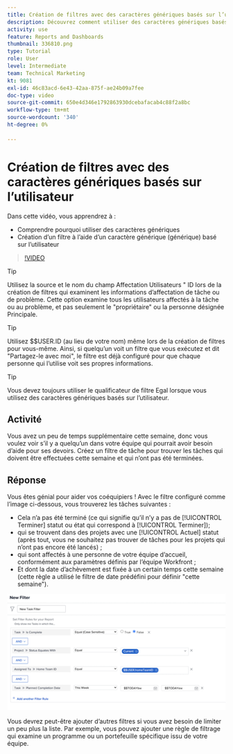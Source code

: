 ```yaml
---
title: Création de filtres avec des caractères génériques basés sur l’utilisateur
description: Découvrez comment utiliser des caractères génériques basés sur l’utilisateur et comment créer un filtre basé sur l’utilisateur connecté.
activity: use
feature: Reports and Dashboards
thumbnail: 336810.png
type: Tutorial
role: User
level: Intermediate
team: Technical Marketing
kt: 9081
exl-id: 46c83acd-6e43-42aa-875f-ae24b09a7fee
doc-type: video
source-git-commit: 650e4d346e1792863930dcebafacab4c88f2a8bc
workflow-type: tm+mt
source-wordcount: '340'
ht-degree: 0%

---
```


# Création de filtres avec des caractères génériques basés sur l’utilisateur

Dans cette vidéo, vous apprendrez à :

* Comprendre pourquoi utiliser des caractères génériques
* Création d’un filtre à l’aide d’un caractère générique (générique) basé sur l’utilisateur

>[!VIDEO](https://video.tv.adobe.com/v/336810/?quality=12&learn=on)

>[!TIP]
>
>Utilisez la source et le nom du champ Affectation Utilisateurs &quot; ID lors de la création de filtres qui examinent les informations d’affectation de tâche ou de problème.  Cette option examine tous les utilisateurs affectés à la tâche ou au problème, et pas seulement le &quot;propriétaire&quot; ou la personne désignée Principale.

>[!TIP]
>
>Utilisez $$USER.ID (au lieu de votre nom) même lors de la création de filtres pour vous-même. Ainsi, si quelqu’un voit un filtre que vous exécutez et dit &quot;Partagez-le avec moi&quot;, le filtre est déjà configuré pour que chaque personne qui l’utilise voit ses propres informations.

>[!TIP]
>
>Vous devez toujours utiliser le qualificateur de filtre Egal lorsque vous utilisez des caractères génériques basés sur l’utilisateur.

## Activité

Vous avez un peu de temps supplémentaire cette semaine, donc vous voulez voir s’il y a quelqu’un dans votre équipe qui pourrait avoir besoin d’aide pour ses devoirs. Créez un filtre de tâche pour trouver les tâches qui doivent être effectuées cette semaine et qui n’ont pas été terminées.

## Réponse

Vous êtes génial pour aider vos coéquipiers ! Avec le filtre configuré comme l’image ci-dessous, vous trouverez les tâches suivantes :

* Cela n’a pas été terminé (ce qui signifie qu’il n’y a pas de [!UICONTROL Terminer] statut ou état qui correspond à [!UICONTROL Terminer]);
* qui se trouvent dans des projets avec une [!UICONTROL Actuel] statut (après tout, vous ne souhaitez pas trouver de tâches pour les projets qui n’ont pas encore été lancés) ;
* qui sont affectés à une personne de votre équipe d’accueil, conformément aux paramètres définis par l’équipe Workfront ;
* Et dont la date d’achèvement est fixée à un certain temps cette semaine (cette règle a utilisé le filtre de date prédéfini pour définir &quot;cette semaine&quot;).

![Image de l’écran de création d’un filtre de tâche avec un caractère générique basé sur l’utilisateur](assets/user-wildcard-exercise-answer.png)

Vous devrez peut-être ajouter d’autres filtres si vous avez besoin de limiter un peu plus la liste. Par exemple, vous pouvez ajouter une règle de filtrage qui examine un programme ou un portefeuille spécifique issu de votre équipe.
